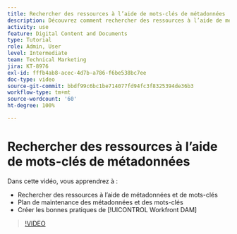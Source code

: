 ```yaml
---
title: Rechercher des ressources à l’aide de mots-clés de métadonnées
description: Découvrez comment rechercher des ressources à l’aide de métadonnées et de mots-clés, planifier la maintenance des métadonnées et des mots-clés et établir les bonnes pratiques de [!UICONTROL Workfront DAM].
activity: use
feature: Digital Content and Documents
type: Tutorial
role: Admin, User
level: Intermediate
team: Technical Marketing
jira: KT-8976
exl-id: fffb4ab8-acec-4d7b-a786-f6be538bc7ee
doc-type: video
source-git-commit: bbdf99c6bc1be714077fd94fc3f8325394de36b3
workflow-type: tm+mt
source-wordcount: '60'
ht-degree: 100%

---
```


# Rechercher des ressources à l’aide de mots-clés de métadonnées

Dans cette vidéo, vous apprendrez à :

* Rechercher des ressources à l’aide de métadonnées et de mots-clés
* Plan de maintenance des métadonnées et des mots-clés
* Créer les bonnes pratiques de [!UICONTROL Workfront DAM]

>[!VIDEO](https://video.tv.adobe.com/v/335239/?quality=12&learn=on&enablevpops=1)

